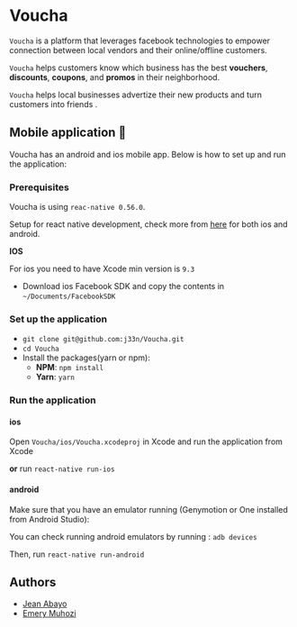 # Voucha

`Voucha` is a platform that leverages facebook technologies to empower connection between local vendors and their online/offline customers.

`Voucha` helps customers know which business has the best **vouchers**, **discounts**, **coupons**, and **promos** in their neighborhood.

`Voucha` helps local businesses advertize their new products and turn customers into friends .

## Mobile application 📱

Voucha has an android and ios mobile app. Below is how to set up and run the application:

### Prerequisites

Voucha is using `reac-native 0.56.0`. 

Setup for react native development, check more from [here](https://facebook.github.io/react-native/) for both ios and android.

**IOS**

For ios you need to have Xcode min version is `9.3`

- Download ios Facebook SDK and copy the contents in `~/Documents/FacebookSDK`

### Set up the application

- `git clone git@github.com:j33n/Voucha.git`
- `cd Voucha`
- Install the packages(yarn or npm): 
  - **NPM**: `npm install`
  - **Yarn**: `yarn`

### Run the application

#### ios

Open `Voucha/ios/Voucha.xcodeproj` in Xcode and run the application from Xcode

**or** run `react-native run-ios` 

#### android

Make sure that you have an emulator running (Genymotion or One installed from Android Studio):

You can check running android emulators by running : `adb devices`

Then, run `react-native run-android`



## Authors

- [Jean Abayo](https://twitter.com/JeanAbayo)
- [Emery Muhozi](https://twitter.com/EmeryMuhozi)

